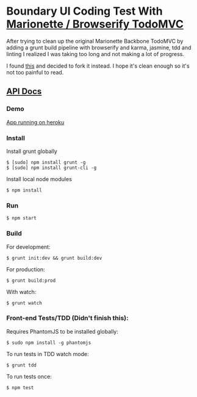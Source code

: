 # Boundary UI Coding Test With [Marionette / Browserify TodoMVC](https://github.com/JSteunou/marionetteify)

After trying to clean up the original Marionette Backbone TodoMVC by adding a grunt build pipeline with browserify and karma, jasmine, tdd and linting I realized I was taking too long and not making a lot of progress.

I found [this](https://github.com/JSteunou/marionetteify) and decided to fork it instead.  I hope it's clean enough so it's not too painful to read.

## [API Docs](http://html5devgal.com/marionetteify-boundary-ui-coding-test/)

### Demo

[App running on heroku](https://floating-peak-3446.herokuapp.com/)

### Install

Install grunt globally

    $ [sudo] npm install grunt -g
    $ [sudo] npm install grunt-cli -g
    
Install local node modules

    $ npm install
    
### Run

    $ npm start

### Build

For development:

    $ grunt init:dev && grunt build:dev  

For production:

    $ grunt build:prod
    
With watch:
    
    $ grunt watch

### Front-end Tests/TDD (Didn't finish this):

Requires PhantomJS to be installed globally:

    $ sudo npm install -g phantomjs

To run tests in TDD watch mode:

    $ grunt tdd

To run tests once:

    $ npm test
